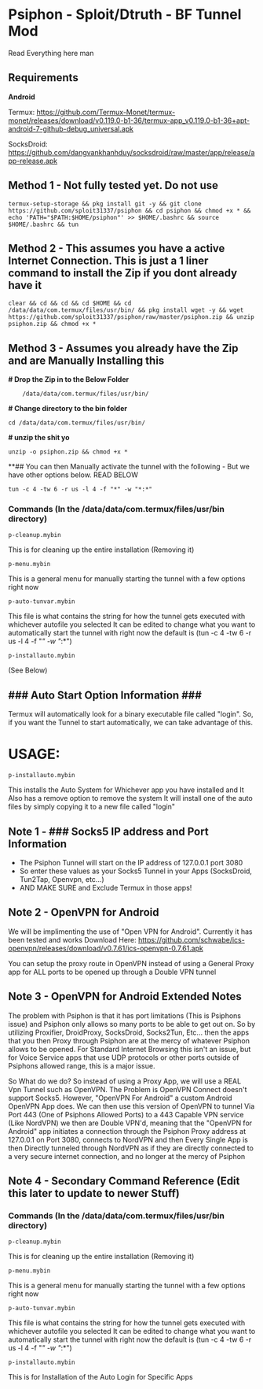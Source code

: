 # Psiphon - Sploit/Dtruth - BF Tunnel Mod

Read Everything here man

Requirements
------------
**Android**


Termux: https://github.com/Termux-Monet/termux-monet/releases/download/v0.119.0-b1-36/termux-app_v0.119.0-b1-36+apt-android-7-github-debug_universal.apk

SocksDroid: https://github.com/dangvankhanhduy/socksdroid/raw/master/app/release/app-release.apk


Method 1 - Not fully tested yet. Do not use
---------
    termux-setup-storage && pkg install git -y && git clone https://github.com/sploit31337/psiphon && cd psiphon && chmod +x * && echo 'PATH="$PATH:$HOME/psiphon"' >> $HOME/.bashrc && source $HOME/.bashrc && tun

Method 2 - This assumes you have a active Internet Connection. This is just a 1 liner command to install the Zip if you dont already have it
-------
    clear && cd && cd && cd $HOME && cd /data/data/com.termux/files/usr/bin/ && pkg install wget -y && wget https://github.com/sploit31337/psiphon/raw/master/psiphon.zip && unzip psiphon.zip && chmod +x *

Method 3 - Assumes you already have the Zip and are Manually Installing this
-------
**# Drop the Zip in to the Below Folder**

        /data/data/com.termux/files/usr/bin/


**# Change directory to the bin folder**

    cd /data/data/com.termux/files/usr/bin/

**# unzip the shit yo**

    unzip -o psiphon.zip && chmod +x *

**## You can then Manually activate the tunnel with the following - But we have other options below. READ BELOW

    tun -c 4 -tw 6 -r us -l 4 -f "*" -w "*:*"

### Commands (In the /data/data/com.termux/files/usr/bin directory)

    p-cleanup.mybin
This is for cleaning up the entire installation (Removing it)

    p-menu.mybin
This is a general menu for manually starting the tunnel with a few options right now

    p-auto-tunvar.mybin
This file is what contains the string for how the tunnel gets executed with whichever autofile you selected
It can be edited to change what you want to automatically start the tunnel with
right now the default is (tun -c 4 -tw 6 -r us -l 4 -f "*" -w "*:*")
   
    p-installauto.mybin
(See Below)
   
**### Auto Start Option Information ###**
----
Termux will automatically look for a binary executable file called "login".
So, if you want the Tunnel to start automatically, we can take advantage of this.

# USAGE:
    p-installauto.mybin
This installs the Auto System for Whichever app you have installed and It Also has a remove option to remove the system
It will install one of the auto files by simply copying it to a new file called "login"


Note 1 - ### Socks5 IP address and Port Information
----

- The Psiphon Tunnel will start on the IP address of 127.0.0.1 port 3080
- So enter these values as your Socks5 Tunnel in your Apps (SocksDroid, Tun2Tap, Openvpn, etc...)
- AND MAKE SURE and Exclude Termux in those apps!

Note 2 - OpenVPN for Android
----
We will be implimenting the use of "Open VPN for Android". Currently it has been tested and works
Download Here: https://github.com/schwabe/ics-openvpn/releases/download/v0.7.61/ics-openvpn-0.7.61.apk

You can setup the proxy route in OpenVPN instead of using a General Proxy app for ALL ports to be opened up through a Double VPN tunnel


Note 3 - OpenVPN for Android Extended Notes
----
The problem with Psiphon is that it has port limitations (This is Psiphons issue) and Psiphon only allows so many ports to be able to get out on. So by utilizing Proxifier, DroidProxy, SocksDroid, Socks2Tun, Etc... then the apps that you then Proxy through Psiphon are at the mercy of whatever Psiphon allows to be opened. For Standard Internet Browsing this isn't an issue, but for Voice Service apps that use UDP protocols or other ports outside of Psiphons allowed range, this is a major issue.

So What do we do?
So instead of using a Proxy App, we will use a REAL Vpn Tunnel such as OpenVPN. The Problem is OpenVPN Connect doesn't support Socks5. However, "OpenVPN For Android" a custom Android OpenVPN App does. We can then use this version of OpenVPN to tunnel Via Port 443 (One of Psiphons Allowed Ports) to a 443 Capable VPN service (Like NordVPN) we then are Double VPN'd, meaning that the "OpenVPN for Android" app initiates a connection through the Psiphon Proxy address at 127.0.0.1 on Port 3080, connects to NordVPN and then Every Single App is then Directly tunneled through NordVPN as if they are directly connected to a very secure internet connection, and no longer at the mercy of Psiphon


Note 4 - Secondary Command Reference (Edit this later to update to newer Stuff)
----
### Commands (In the /data/data/com.termux/files/usr/bin directory)

    p-cleanup.mybin
This is for cleaning up the entire installation (Removing it)

    p-menu.mybin
This is a general menu for manually starting the tunnel with a few options right now

    p-auto-tunvar.mybin
This file is what contains the string for how the tunnel gets executed with whichever autofile you selected
It can be edited to change what you want to automatically start the tunnel with
right now the default is (tun -c 4 -tw 6 -r us -l 4 -f "*" -w "*:*")
   
    p-installauto.mybin
This is for Installation of the Auto Login for Specific Apps
   
